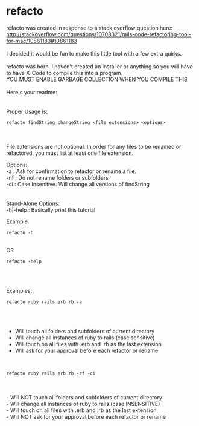refacto
=======

refacto was created in response to a stack overflow question here:  <br />
http://stackoverflow.com/questions/10708321/rails-code-refactoring-tool-for-mac/10861183#10861183
<br /><br />
I decided it would be fun to make this little tool with a few extra quirks.
<br /><br />
refacto was born.  I haven't created an installer or
anything so you will have to have X-Code to compile this into a program.  <br />
YOU MUST ENABLE GARBAGE COLLECTION WHEN YOU COMPILE THIS
<br /><br />
Here's your readme:
<br /><br />  
Proper Usage is: <br />

    refacto findString changeString <file extensions> <options>
	
<br /><br />
File extensions are not optional.  In order for any files to be renamed 
or refactored, you must list at least one file extension.

Options:<br />
	-a  : Ask for confirmation to refactor or rename a file.<br />
  -nf : Do not rename folders or subfolders<br />
  -ci : Case Insenitive.  Will change all versions of findString<br />
<br /><br />
Stand-Alone Options:<br />
  -h|-help : Basically print this tutorial<br />
	
Example: <br />

    refacto -h

<br />OR<br />

    refacto -help

<br /><br />

Examples:<br />

    refacto ruby rails erb rb -a

<br /><br />
- Will touch all folders and subfolders of current directory<br />
- Will change all instances of ruby to rails (case sensitive)<br />
- Will touch on all files with .erb and .rb as the last extension<br />
- Will ask for your approval before each refactor or rename<br />
<br />

    refacto ruby rails erb rb -rf -ci

<br/>
<br />
- Will NOT touch all folders and subfolders of current directory<br />
- Will change all instances of ruby to rails (case INSENSITIVE)<br />
- Will touch on all files with .erb and .rb as the last extension<br />
- Will NOT ask for your approval before each refactor or rename<br />